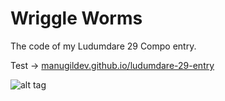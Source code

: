 Wriggle Worms
==========================
The code of my Ludumdare 29 Compo entry.

Test -> [manugildev.github.io/ludumdare-29-entry](http://manugildev.github.io/ludumdare-29-entry/)

![alt tag](http://www.ludumdare.com/compo/wp-content/compo2/342546/18806-shot0.png)

